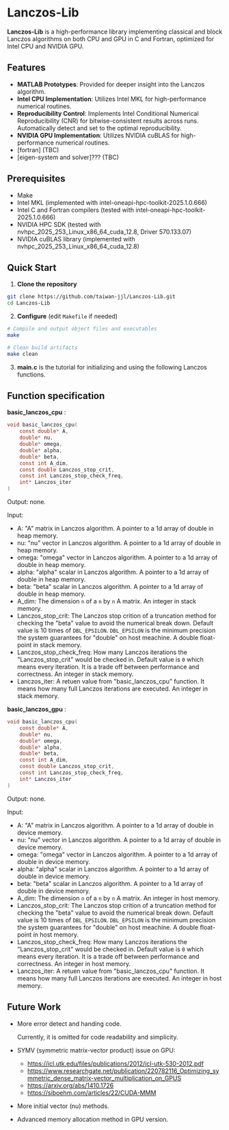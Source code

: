 # Lanczos-Lib

**Lanczos-Lib** is a high-performance library implementing classical and block Lanczos algorithms on both CPU and GPU in C and Fortran, optimized for Intel CPU and NVIDIA GPU.

## Features

- **MATLAB Prototypes**: Provided for deeper insight into the Lanczos algorithm.
- **Intel CPU Implementation**: Utilizes Intel MKL for high-performance numerical routines.
- **Reproducibility Control**: Implements Intel Conditional Numerical Reproducibility (CNR) for bitwise-consistent results across runs. Automatically detect and set to the optimal reproducibility.
- **NVIDIA GPU Implementation**: Utilizes NVIDIA cuBLAS for high-performance numerical routines.
- [fortran] (TBC)
- [eigen-system and solver]??? (TBC)

## Prerequisites

- Make
- Intel MKL (implemented with intel-oneapi-hpc-toolkit-2025.1.0.666)
- Intel C and Fortran compilers (tested with intel-oneapi-hpc-toolkit-2025.1.0.666)
- NVIDIA HPC SDK (tested with nvhpc_2025_253_Linux_x86_64_cuda_12.8, Driver 570.133.07)
- NVIDIA cuBLAS library (implemented with nvhpc_2025_253_Linux_x86_64_cuda_12.8)

## Quick Start

1. **Clone the repository**

```bash
git clone https://github.com/taiwan-jjl/Lanczos-Lib.git
cd Lanczos-Lib
```

2. **Configure** (edit `Makefile` if needed)

```bash
# Compile and output object files and executables
make

# Clean build artifacts
make clean
```

3. **main.c** is the tutorial for initializing and using the following Lanczos functions.

## Function specification

**basic_lanczos_cpu** :

```C
void basic_lanczos_cpu(
    const double* A,
    double* nu,
    double* omega,
    double* alpha,
    double* beta,
    const int A_dim,
    const double Lanczos_stop_crit,
    const int Lanczos_stop_check_freq,
    int* Lanczos_iter
)
```

Output: none.

Input:

- A: "A" matrix in Lanczos algorithm. A pointer to a 1d array of double in heap memory.
- nu: "nu" vector in Lanczos algorithm. A pointer to a 1d array of double in heap memory.
- omega: "omega" vector in Lanczos algorithm. A pointer to a 1d array of double in heap memory.
- alpha: "alpha" scalar in Lanczos algorithm. A pointer to a 1d array of double in heap memory.
- beta: "beta" scalar in Lanczos algorithm. A pointer to a 1d array of double in heap memory.
- A_dim: The dimension `n` of a `n` by `n` A matrix. An integer in stack memory.
- Lanczos_stop_crit: The Lanczos stop crition of a truncation method for checking the "beta" value to avoid the numerical break down. Default value is 10 times of `DBL_EPSILON`. `DBL_EPSILON` is the minimum precision the system guarantees for "double" on host meachine. A double float-point in stack memory.
- Lanczos_stop_check_freq: How many Lanczos iterations the "Lanczos_stop_crit" would be checked in. Default value is `0` which means every iteration. It is a trade off between performance and correctness. An integer in stack memory.
- Lanczos_iter: A retuen value from "basic_lanczos_cpu" function. It means how many full Lanczos iterations are executed. An integer in stack memory.

**basic_lanczos_gpu** :

```C
void basic_lanczos_cpu(
    const double* A,
    double* nu,
    double* omega,
    double* alpha,
    double* beta,
    const int A_dim,
    const double Lanczos_stop_crit,
    const int Lanczos_stop_check_freq,
    int* Lanczos_iter
)
```

Output: none.

Input:

- A: "A" matrix in Lanczos algorithm. A pointer to a 1d array of double in device memory.
- nu: "nu" vector in Lanczos algorithm. A pointer to a 1d array of double in device memory.
- omega: "omega" vector in Lanczos algorithm. A pointer to a 1d array of double in device memory.
- alpha: "alpha" scalar in Lanczos algorithm. A pointer to a 1d array of double in device memory.
- beta: "beta" scalar in Lanczos algorithm. A pointer to a 1d array of double in device memory.
- A_dim: The dimension `n` of a `n` by `n` A matrix. An integer in host memory.
- Lanczos_stop_crit: The Lanczos stop crition of a truncation method for checking the "beta" value to avoid the numerical break down. Default value is 10 times of `DBL_EPSILON`. `DBL_EPSILON` is the minimum precision the system guarantees for "double" on host meachine. A double float-point in host memory.
- Lanczos_stop_check_freq: How many Lanczos iterations the "Lanczos_stop_crit" would be checked in. Default value is `0` which means every iteration. It is a trade off between performance and correctness. An integer in host memory.
- Lanczos_iter: A retuen value from "basic_lanczos_cpu" function. It means how many full Lanczos iterations are executed. An integer in host memory.

## Future Work

- More error detect and handing code.

    Currently, it is omitted for code readability and simplicity.

- SYMV (symmetric matrix-vector product) issue on GPU:
  - <https://icl.utk.edu/files/publications/2012/icl-utk-530-2012.pdf>
  - <https://www.researchgate.net/publication/220782116_Optimizing_symmetric_dense_matrix-vector_multiplication_on_GPUS>
  - <https://arxiv.org/abs/1410.1726>
  - <https://siboehm.com/articles/22/CUDA-MMM>

- More initial vector (nu) methods.

- Advanced memory allocation method in GPU version.
